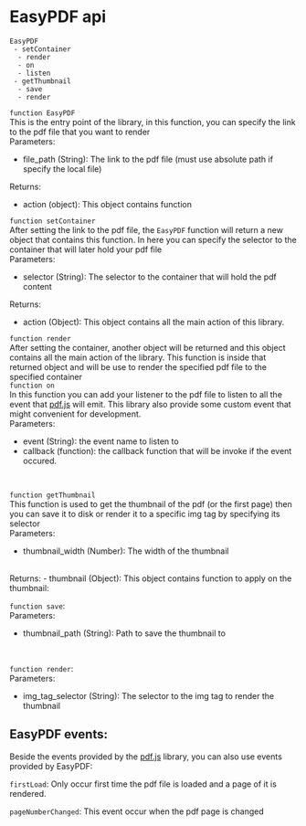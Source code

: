 # EasyPDF api

```
EasyPDF
 - setContainer
  - render
  - on
  - listen
 - getThumbnail
  - save
  - render
```

`function EasyPDF`
<br>
This is the entry point of the library, in this function, you can specify the link to the pdf file that you want to render 
<br>
Parameters:
- file_path (String): The link to the pdf file (must use absolute path if specify the local file)

Returns:
- action (object): This object contains function

`function setContainer`
<br>
After setting the link to the pdf file, the `EasyPDF` function will return a new object that contains this function. In here you can specify the selector to the container that will later hold your pdf file
<br>
Parameters:
- selector (String): The selector to the container that will hold the pdf content

Returns:
- action (Object): This object contains all the main action of this library.

`function render`
<br>
After setting the container, another object will be returned and this object contains all the main action of the library. This function is inside that returned object and will be use to render the specified pdf file to the specified container
<br>
`function on`
<br>
In this function you can add your listener to the pdf file to listen to all the event that [pdf.js](https://github.com/mozilla/pdf.js/) will emit. This library also provide some custom event that might convenient for development.
<br>
Parameters:
- event (String): the event name to listen to
- callback (function): the callback function that will be invoke if the event occured.
<br>

`function getThumbnail`
<br>
This function is used to get the thumbnail of the pdf (or the first page) then you can save it to disk or render it to a specific img tag by specifying its selector
<br>
Parameters:
- thumbnail_width (Number): The width of the thumbnail
<br>
Returns:
- thumbnail (Object): This object contains function to apply on the thumbnail:

`function save`:
<br>
Parameters:
- thumbnail_path (String): Path to save the thumbnail to
<br>

`function render`:
<br>
Parameters:
- img_tag_selector (String): The selector to the img tag to render the thumbnail

## EasyPDF events:
Beside the events provided by the [pdf.js](https://github.com/mozilla/pdf.js/) library, you can also use events provided by EasyPDF:

`firstLoad`: Only occur first time the pdf file is loaded and a page of it is rendered.

`pageNumberChanged`: This event occur when the pdf page is changed